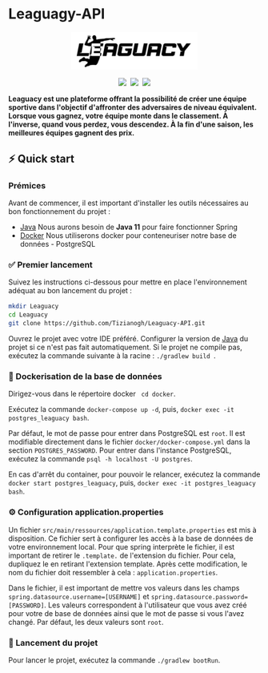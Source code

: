 # Leaguagy-API

<p align="center"><img width=50% src="./assets/leaguacy-logo.svg"></p>



<p align="center"><img src="https://img.shields.io/badge/Java-1.11-fdff00?style=for-the-badge&logo=Java">&nbsp;
<img src="https://img.shields.io/badge/Spring-2.6.4-fdff00?style=for-the-badge&logo=Spring">&nbsp;
<img src="https://img.shields.io/badge/PostgreSQL-14.3-fdff00?style=for-the-badge&logo=PostgreSQL"></p>

**Leaguacy est une plateforme offrant la possibilité de créer une équipe sportive dans l'objectif d'affronter des adversaires de niveau équivalent. Lorsque vous gagnez, votre équipe monte dans le classement. À l'inverse, quand vous perdez, vous descendez. À la fin d'une saison, les meilleures équipes gagnent des prix.**


## ⚡️ Quick start


### Prémices


Avant de commencer, il est important d'installer les outils nécessaires au bon fonctionnement du projet :
- [Java](https://www.oracle.com/fr/java/technologies/javase/jdk11-archive-downloads.html) Nous aurons besoin de **Java 11** pour faire fonctionner Spring
- [Docker](https://www.docker.com/) Nous utiliserons docker pour conteneuriser notre base de données - PostgreSQL


### ✅ Premier lancement


Suivez les instructions ci-dessous pour mettre en place l'environnement adéquat au bon lancement du projet :

```sh
mkdir Leaguacy
cd Leaguacy
git clone https://github.com/Tizianogh/Leaguacy-API.git
```

Ouvrez le projet avec votre IDE préféré. Configurer la version de [Java](https://www.oracle.com/fr/java/technologies/javase/jdk11-archive-downloads.html) du projet si ce n'est pas fait automatiquement. Si le projet ne compile pas, exécutez la commande suivante à la racine : ``./gradlew build
``.


### 🐳 Dockerisation de la base de données


Dirigez-vous dans le répertoire docker ``` cd docker```.

Exécutez la commande ```docker-compose up -d```, puis, 
```docker exec -it postgres_leaguacy bash```.

Par défaut, le mot de passe pour entrer dans PostgreSQL est ```root```. Il est modifiable directement dans le fichier ```docker/docker-compose.yml``` dans la section ``POSTGRES_PASSWORD``.
Pour entrer dans l'instance PostgreSQL, exécutez la commande ```psql -h localhost -U postgres```.

En cas d'arrêt du container, pour pouvoir le relancer, exécutez la commande ``docker start postgres_leaguacy``, puis, ``docker exec -it postgres_leaguacy bash``.


### ⚙ Configuration application.properties️


Un fichier ```src/main/ressources/application.template.properties``` est mis à disposition. Ce fichier sert à configurer les accès à la base de données de votre environnement local.
Pour que spring interprète le fichier, il est important de retirer le  ``.template.`` de l'extension du fichier. Pour cela, dupliquez le en retirant l'extension template. Après cette modification, le nom du fichier doit ressembler à cela : ``application.properties``.

Dans le fichier, il est important de mettre vos valeurs dans les champs ``spring.datasource.username=[USERNAME]`` et ``spring.datasource.password=[PASSWORD]``. Les valeurs correspondent à l'utilisateur que vous avez créé pour votre de base de données ainsi que le mot de passe si vous l'avez changé. Par défaut, les deux valeurs sont ``root``.


### 🏁 Lancement du projet


Pour lancer le projet, exécutez la commande ```./gradlew bootRun```.
